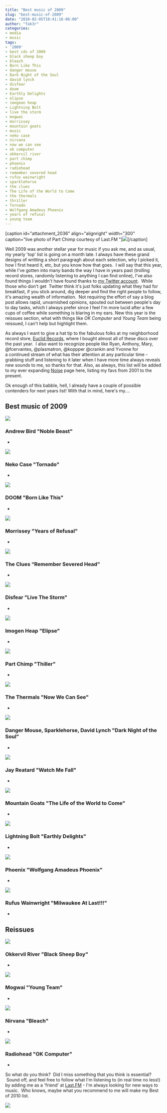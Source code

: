 ```yaml
---
title: "Best music of 2009"
slug: "best-music-of-2009"
date: "2010-02-05T10:41:16-06:00"
author: "fak3r"
categories:
- media
- music
tags:
- '2009'
- best cds of 2009
- black sheep boy
- bleach
- Born Like This
- danger mouse
- Dark Night of the Soul
- david lynch
- disfear
- doom
- Earthly Delights
- elipse
- imogean heap
- Lightning Bolt
- live the storm
- mogwai
- morrissey
- mountain goats
- music
- neko case
- nirvana
- now we can see
- ok computer
- okkervil river
- part chimp
- phoenix
- radiohead
- remember severed head
- rufus wainwright
- sparklehorse
- the clues
- The Life of the World to Come
- the thermals
- thriller
- Tornado
- Wolfgang Amadeus Phoenix
- years of refusal
- young team
---
```


[caption id="attachment_2036" align="alignright" width="300" caption="live photo of Part Chimp courtesy of Last.FM "][![](http://fak3r.com/wp-content/uploads/2010/02/Part+Chimp.jpg)](http://fak3r.com/wp-content/uploads/2010/02/Part+Chimp.jpg)[/caption]

Well 2009 was another stellar year for music if you ask me, and as usual, my yearly 'top' list is going on a month late.  I always have these grand designs of writting a short paragragh about each selection, why I picked it, how I first heard it, etc, but you know how that goes.  I will say that this year, while I've gotten into many bands the way I have in years past (trolling record stores, randomly listening to anything I can find online), I've also found things I wouldn't have found thanks to [my Twitter account](http://twitter.com/fak3r).  While those who don't get  Twitter think it's just folks updating what they had for breakfast, if you stick around, dig deeper and find the right people to follow, it's amazing wealth of information.  Not requiring the effort of say a blog post allows rapid, unvarnished opinions, spouted out between people's day to day tasks, which I always prefer since I feel I'm more lucid after a few cups of coffee while something is blaring in my ears.  New this year is the reissues section, what with things like _OK Computer_ and _Young Team_ being reissued, I can't help but highlight them.

As always I want to give a hat tip to the fabulous folks at my neighborhood record store, [Euclid Records](http://www.euclidrecords.com/), where I bought almost all of these discs over the past year.  I also want to recognize people like Ryan, Anthony, Mary, @fcervantes, @plasmatron, @koppper @crankin and Yvonne for a continued stream of what has their attention at any particular time - grabbing stuff and listening to it later when I have more time always reveals new sounds to me, so thanks for that.  Also, as always, this list will be added to my ever expanding [Noise](http://fak3r.com/noise/) page here, listing my favs from 2001 to the present.

Ok enough of this babble, hell, I already have a couple of possible contenders for next years list!<!-- more --> With that in mind, here's my....


## Best music of 2009




![](http://fak3r.com/wp-content/uploads/2010/02/12605-noble-beast-300x300.jpg)


### Andrew Bird "Noble Beast"




-


![](http://fak3r.com/wp-content/uploads/2010/02/neko-case.png)


### Neko Case "Tornado"




-


![](http://fak3r.com/wp-content/uploads/2010/02/born-like-this.jpg)


### DOOM "Born Like This"




-


![](http://fak3r.com/wp-content/uploads/2010/02/morrissey-years.jpg)


### Morrissey "Years of Refusal"




-


![](http://fak3r.com/wp-content/uploads/2010/02/clues_remember.jpg)


### The Clues “Remember Severed Head”




-


![](http://fak3r.com/wp-content/uploads/2010/02/disfear_-_live_the_storm.jpg)


### Disfear "Live The Storm"




-


![](http://fak3r.com/wp-content/uploads/2010/02/imogen-heap-ellipse-album-art-cover-49350.png)


### Imogen Heap "Elipse"




-


![](http://fak3r.com/wp-content/uploads/2010/02/partchimp_thriller.jpg)


### Part Chimp "Thiller"




-


![](http://fak3r.com/wp-content/uploads/2010/02/thermals.jpg)


### The Thermals "Now We Can See"




-


![](http://fak3r.com/wp-content/uploads/2010/02/Dark_night-300x300.jpg)


### Danger Mouse, Sparklehorse, David Lynch "Dark Night of the Soul"




-


![](http://fak3r.com/wp-content/uploads/2010/02/jay_reatard_watch_me_fall_main.jpg)


### Jay Reatard "Watch Me Fall"




-


![](http://fak3r.com/wp-content/uploads/2010/02/Mountain-Goats-The-Life-of-the-World-to-Come.jpg)


### Mountain Goats "The Life of the World to Come"




-


![](http://fak3r.com/wp-content/uploads/2010/02/lightning-bolt-earthly-delights-1-cover-art-54137.jpeg)


### Lightning Bolt "Earthly Delights"




-


![](http://fak3r.com/wp-content/uploads/2010/02/wolfgang_amadeus_phoenix_ma.jpg)


### Phoenix "Wolfgang Amadeus Phoenix"




-


![](http://fak3r.com/wp-content/uploads/2010/02/Milwaukee_at_Last_album_cover.jpg)


### Rufus Wainwright "Milwaukee At Last!!!"




-




## Reissues




![](http://fak3r.com/wp-content/uploads/2010/02/okkervil_river.png)


### Okkervil River "Black Sheep Boy"




-


![](http://fak3r.com/wp-content/uploads/2010/02/mogwai-lp.jpg)


### Mogwai "Young Team"




-


![](http://fak3r.com/wp-content/uploads/2010/02/bleach-nirvana.jpg)


### Nirvana "Bleach"




-


![](http://fak3r.com/wp-content/uploads/2010/02/Ok-Computer2.jpg)


### Radiohead "OK Computer"




-




So what do you think?  Did I miss something that you think is essential?  Sound off, and feel free to follow what I'm listening to (in real time no less!) by adding me as a 'friend' at [Last.FM](http://www.last.fm/user/fak3r) - I'm always looking for new ways to music.  Who knows, maybe what you recommend to me will make my Best of 2010 list.




![](http://fak3r.com/wp-content/uploads/2010/02/Mountain-Goats-The-Life-of-the-World-to-Come.jpg)
